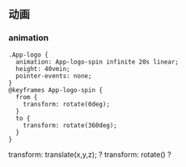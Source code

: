 ## 动画
### animation 
```
.App-logo {
  animation: App-logo-spin infinite 20s linear;
  height: 40vmin;
  pointer-events: none;
}
@keyframes App-logo-spin {
  from {
    transform: rotate(0deg);
  }
  to {
    transform: rotate(360deg);
  }
}
```

transform: translate(x,y,z); ?
transform: rotate() ?